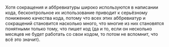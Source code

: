 Хотя сокращения и аббревиатуры широко используются в написании кода, бесконтрольное их использование приводит
  к серьёзному понижению качества кода, потому что всех этих аббревиатур и сокращений становится насколько много,
  что многие из них становятся понятными только тому, что пишет код (да и то, если он несколько месяцев не будет
  работать со свои кодом, то потом не вспомнит, что всё это значит).
